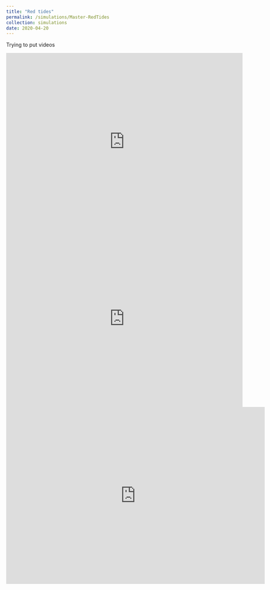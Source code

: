 ```yaml
---
title: "Red tides"
permalink: /simulations/Master-RedTides
collection: simulations
date: 2020-04-20
---
```


Trying to put videos

<iframe
  width="640"
  height="480"
  src="https://youtube.com/embed/duQKcOU56LQ"
  frameborder="0"
  allow="autoplay; encrypted-media"
  allowfullscreen
>
</iframe>

<iframe
  width="640"
  height="480"
  src="https://youtube.com/embed/GKTavEOfMZ4"
  frameborder="0"
  allow="autoplay; encrypted-media"
  allowfullscreen
>
</iframe>

<div class="embed-container">
  <iframe
      src="https://youtube.com/embed/GKTavEOfMZ4"
      width="700"
      height="480"
      frameborder="0"
      allowfullscreen="true">
  </iframe>
</div>
